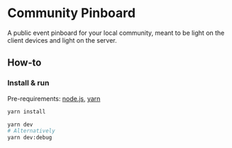 # Community Pinboard
A public event pinboard for your local community, meant to be light on the client devices and light on the server. 


## How-to
### Install & run
Pre-requirements: [node.js](https://nodejs.org/en), [yarn](https://yarnpkg.com/getting-started/install)

```bash
yarn install

yarn dev
# Alternatively
yarn dev:debug
```
